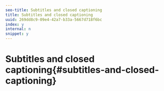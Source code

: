 ```yaml
---
seo-title: Subtitles and closed captioning
title: Subtitles and closed captioning
uuid: 269dd8c9-09e4-42a7-b33a-5667d718f6bc
index: y
internal: n
snippet: y
---
```


# Subtitles and closed captioning{#subtitles-and-closed-captioning}

